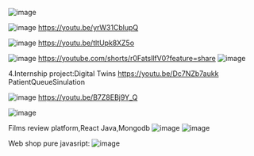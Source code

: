 ![image](https://github.com/user-attachments/assets/deb7c634-07fd-41f9-a442-bdd28d56e754)

![image](https://github.com/user-attachments/assets/96b9818d-004b-4913-a684-c0d527268150)
https://youtu.be/yrW31CblupQ  

![image](https://github.com/user-attachments/assets/017e2d2a-6075-458d-839d-1728f8221d8b)
https://youtu.be/tltUpk8XZ5o

![image](https://github.com/user-attachments/assets/44f6cff1-132a-440c-846b-3dc926a4fabf)
https://youtube.com/shorts/r0FatsllfV0?feature=share
![image](https://github.com/user-attachments/assets/59bd5caf-f6fe-446e-8847-51110bc3411c)

4.Internship project:Digital Twins
https://youtu.be/Dc7NZb7aukk  PatientQueueSinulation

![image](https://github.com/user-attachments/assets/70e6b2f1-e769-4f2a-bc8c-64138812ccf8)
https://youtu.be/B7Z8EBj9Y_Q

![image](https://github.com/user-attachments/assets/c659e6fc-8331-48c5-9437-fcfc4c19f1a4)

Films review platform,React Java,Mongodb 
![image](https://github.com/user-attachments/assets/dfd85ea0-57f2-4994-bb22-4049233a35da)
![image](https://github.com/user-attachments/assets/e6366654-4a66-4c46-a4e0-5fea02e5fbdc)

Web shop pure javasript:
![image](https://github.com/user-attachments/assets/be1f31ca-5935-419e-812f-ea7335ef770a)


